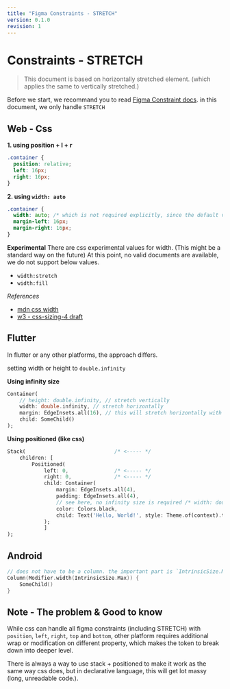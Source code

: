 ```yaml
---
title: "Figma Constraints - STRETCH"
version: 0.1.0
revision: 1
---
```


# Constraints - STRETCH

> This document is based on horizontally stretched element. (which applies the same to vertically stretched.)

Before we start, we recommand you to read [Figma Constraint docs](https://www.figma.com/plugin-docs/api/Constraints/). in this document, we only handle `STRETCH`

## Web - Css

**1. using position + l + r**

```css
.container {
  position: relative;
  left: 16px;
  right: 16px;
}
```

**2. using `width: auto`**

```css
.container {
  width: auto; /* which is not required explicitly, since the default value is auto. */
  margin-left: 16px;
  margin-right: 16px;
}
```

**Experimental**
There are css experimental values for width. (This might be a standard way on the future) At this point, no valid documents are available, we do not support below values.

- `width:stretch`
- `width:fill`

_References_

- [mdn css width](https://developer.mozilla.org/en-US/docs/Web/CSS/width)
- [w3 - css-sizing-4 draft](https://www.w3.org/TR/css-sizing-4/)

## Flutter

In flutter or any other platforms, the approach differs.

setting width or height to `double.infinity`

**Using infinity size**

```dart
Container(
    // height: double.infinity, // stretch vertically
    width: double.infinity, // stretch horizontally
    margin: EdgeInsets.all(16), // this will stretch horizontally with 16 spaces.
    child: SomeChild()
);
```

**Using positioned (like css)**

```dart
Stack(                             /* <----- */
    children: [
        Positioned(
            left: 0,               /* <----- */
            right: 0,              /* <----- */
            child: Container(
                margin: EdgeInsets.all(4),
                padding: EdgeInsets.all(4),
                // see here, no infinity size is required /* width: double.infinity, */
                color: Colors.black,
                child: Text('Hello, World!', style: Theme.of(context).textTheme.headline4))
            );
            ]
);
```

## Android

```kt
// does not have to be a column. the important part is `IntrinsicSize.Max`
Column(Modifier.width(IntrinsicSize.Max)) {
    SomeChild()
}
```

## Note - The problem & Good to know

While css can handle all figma constraints (including STRETCH) with `position`, `left`, `right`, `top` and `bottom`, other platform requires additional wrap or modification on different property, which makes the token to break down into deeper level.

There is always a way to use stack + positioned to make it work as the same way css does, but in declarative language, this will get lot massy (long, unreadable code.).
